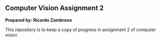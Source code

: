 ## Computer Vision Assignment 2

**Prepared by: Ricardo Zambrano**

This repository is to keep a copy of progress in assignment 2 of computer vision
